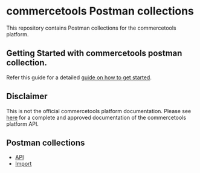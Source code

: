 # commercetools Postman collections

This repository contains Postman collections for the commercetools platform.

## Getting Started with commercetools postman collection.

Refer this guide for a detailed [guide on how to get started](GettingStarted.md).

## Disclaimer

This is not the official commercetools platform documentation. Please see [here](http://docs.commercetools.com/)
for a complete and approved documentation of the commercetools platform API.

## Postman collections 

* [API](api/)
* [Import](import/)
